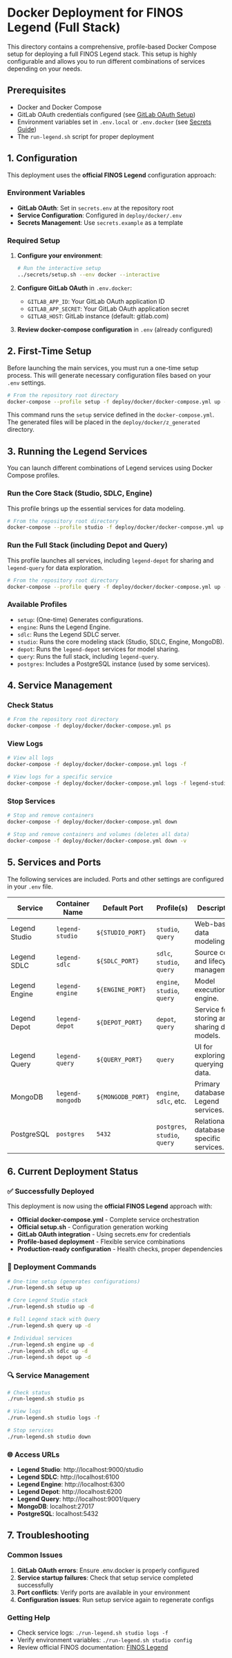 # Docker Deployment for FINOS Legend (Full Stack)

This directory contains a comprehensive, profile-based Docker Compose setup for deploying a full FINOS Legend stack. This setup is highly configurable and allows you to run different combinations of services depending on your needs.

## Prerequisites

*   Docker and Docker Compose
*   GitLab OAuth credentials configured (see [GitLab OAuth Setup](../../GITLAB_OAUTH_SETUP.md))
*   Environment variables set in `.env.local` or `.env.docker` (see [Secrets Guide](../secrets/README.md))
*   The `run-legend.sh` script for proper deployment

## 1. Configuration

This deployment uses the **official FINOS Legend** configuration approach:

### Environment Variables
- **GitLab OAuth**: Set in `secrets.env` at the repository root
- **Service Configuration**: Configured in `deploy/docker/.env`
- **Secrets Management**: Use `secrets.example` as a template

### Required Setup
1. **Configure your environment**:
   ```bash
   # Run the interactive setup
   ../secrets/setup.sh --env docker --interactive
   ```

2. **Configure GitLab OAuth** in `.env.docker`:
   - `GITLAB_APP_ID`: Your GitLab OAuth application ID
   - `GITLAB_APP_SECRET`: Your GitLab OAuth application secret
   - `GITLAB_HOST`: GitLab instance (default: gitlab.com)

3. **Review docker-compose configuration** in `.env` (already configured)

## 2. First-Time Setup

Before launching the main services, you must run a one-time setup process. This will generate necessary configuration files based on your `.env` settings.

```bash
# From the repository root directory
docker-compose --profile setup -f deploy/docker/docker-compose.yml up --build
```

This command runs the `setup` service defined in the `docker-compose.yml`. The generated files will be placed in the `deploy/docker/z_generated` directory.

## 3. Running the Legend Services

You can launch different combinations of Legend services using Docker Compose profiles.

### Run the Core Stack (Studio, SDLC, Engine)

This profile brings up the essential services for data modeling.

```bash
# From the repository root directory
docker-compose --profile studio -f deploy/docker/docker-compose.yml up -d --build
```

### Run the Full Stack (including Depot and Query)

This profile launches all services, including `legend-depot` for sharing and `legend-query` for data exploration.

```bash
# From the repository root directory
docker-compose --profile query -f deploy/docker/docker-compose.yml up -d --build
```

### Available Profiles

*   `setup`: (One-time) Generates configurations.
*   `engine`: Runs the Legend Engine.
*   `sdlc`: Runs the Legend SDLC server.
*   `studio`: Runs the core modeling stack (Studio, SDLC, Engine, MongoDB).
*   `depot`: Runs the `legend-depot` services for model sharing.
*   `query`: Runs the full stack, including `legend-query`.
*   `postgres`: Includes a PostgreSQL instance (used by some services).

## 4. Service Management

### Check Status

```bash
# From the repository root directory
docker-compose -f deploy/docker/docker-compose.yml ps
```

### View Logs

```bash
# View all logs
docker-compose -f deploy/docker/docker-compose.yml logs -f

# View logs for a specific service
docker-compose -f deploy/docker/docker-compose.yml logs -f legend-studio
```

### Stop Services

```bash
# Stop and remove containers
docker-compose -f deploy/docker/docker-compose.yml down

# Stop and remove containers and volumes (deletes all data)
docker-compose -f deploy/docker/docker-compose.yml down -v
```

## 5. Services and Ports

The following services are included. Ports and other settings are configured in your `.env` file.

| Service | Container Name | Default Port | Profile(s) | Description |
|---|---|---|---|---|
| Legend Studio | `legend-studio` | `${STUDIO_PORT}` | `studio`, `query` | Web-based data modeling UI. |
| Legend SDLC | `legend-sdlc` | `${SDLC_PORT}` | `sdlc`, `studio`, `query` | Source code and lifecycle management. |
| Legend Engine | `legend-engine` | `${ENGINE_PORT}` | `engine`, `studio`, `query` | Model execution engine. |
| Legend Depot | `legend-depot` | `${DEPOT_PORT}` | `depot`, `query` | Service for storing and sharing data models. |
| Legend Query | `legend-query` | `${QUERY_PORT}` | `query` | UI for exploring and querying data. |
| MongoDB | `legend-mongodb` | `${MONGODB_PORT}` | `engine`, `sdlc`, etc. | Primary database for Legend services. |
| PostgreSQL | `postgres` | `5432` | `postgres`, `studio`, `query` | Relational database for specific services. |

## 6. Current Deployment Status

### ✅ **Successfully Deployed**
This deployment is now using the **official FINOS Legend** approach with:
- **Official docker-compose.yml** - Complete service orchestration
- **Official setup.sh** - Configuration generation working
- **GitLab OAuth integration** - Using secrets.env for credentials
- **Profile-based deployment** - Flexible service combinations
- **Production-ready configuration** - Health checks, proper dependencies

### 🚀 **Deployment Commands**
```bash
# One-time setup (generates configurations)
./run-legend.sh setup up

# Core Legend Studio stack
./run-legend.sh studio up -d

# Full Legend stack with Query
./run-legend.sh query up -d

# Individual services
./run-legend.sh engine up -d
./run-legend.sh sdlc up -d
./run-legend.sh depot up -d
```

### 🔍 **Service Management**
```bash
# Check status
./run-legend.sh studio ps

# View logs
./run-legend.sh studio logs -f

# Stop services
./run-legend.sh studio down
```

### 🌐 **Access URLs**
- **Legend Studio**: http://localhost:9000/studio
- **Legend SDLC**: http://localhost:6100
- **Legend Engine**: http://localhost:6300
- **Legend Depot**: http://localhost:6200
- **Legend Query**: http://localhost:9001/query
- **MongoDB**: localhost:27017
- **PostgreSQL**: localhost:5432

## 7. Troubleshooting

### Common Issues
1. **GitLab OAuth errors**: Ensure .env.docker is properly configured
2. **Service startup failures**: Check that setup service completed successfully
3. **Port conflicts**: Verify ports are available in your environment
4. **Configuration issues**: Run setup service again to regenerate configs

### Getting Help
- Check service logs: `./run-legend.sh studio logs -f`
- Verify environment variables: `./run-legend.sh studio config`
- Review official FINOS documentation: [FINOS Legend](https://github.com/finos/legend)